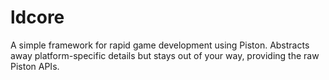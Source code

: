 # ldcore

A simple framework for rapid game development using Piston. Abstracts away
platform-specific details but stays out of your way, providing the raw Piston
APIs.
